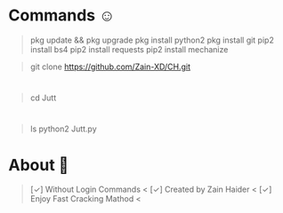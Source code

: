 # Commands ☺️

> pkg update && pkg upgrade
> pkg install python2
> pkg install git
> pip2 install bs4
> pip2 install requests
> pip2 install mechanize

> git clone https://github.com/Zain-XD/CH.git
# 
> cd Jutt
# 
> ls
> python2 Jutt.py

# About 🎸

> [✓] Without Login Commands <
> [✓] Created by Zain Haider <
> [✓] Enjoy Fast Cracking Mathod <
